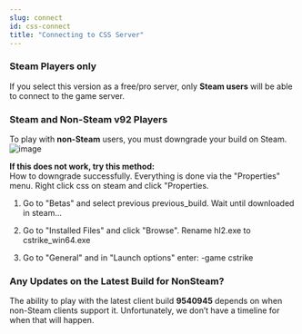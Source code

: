 ```yaml
---
slug: connect
id: css-connect
title: "Connecting to CSS Server"
---
```


### Steam Players only
If you select this version as a free/pro server, only **Steam users** will be able to connect to the game server.  

### Steam and Non-Steam v92 Players  
To play with **non-Steam** users, you must downgrade your build on Steam.  
![image](https://help.fshost.me/img/css-steam.png)

**If this does not work, try this method:**<br />
How to downgrade successfully. Everything is done via the "Properties" menu. Right click css on steam and click "Properties.

1.    Go to "Betas" and select previous previous_build. Wait until downloaded in steam...

2.    Go to "Installed Files" and click "Browse". Rename hl2.exe to cstrike_win64.exe

3.    Go to "General" and in "Launch options" enter: -game cstrike

### Any Updates on the Latest Build for NonSteam?
The ability to play with the latest client build **9540945** depends on when non-Steam clients support it. Unfortunately, we don’t have a timeline for when that will happen.
